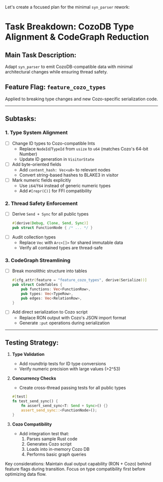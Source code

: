 Let's create a focused plan for the minimal `syn_parser` rework:

# Task Breakdown: CozoDB Type Alignment & CodeGraph Reduction

## Main Task Description:
Adapt `syn_parser` to emit CozoDB-compatible data with minimal architectural changes while ensuring thread safety.

## Feature Flag: `feature_cozo_types`
Applied to breaking type changes and new Cozo-specific serialization code.

---

## Subtasks:

### 1. Type System Alignment
- [ ] Change ID types to Cozo-compatible Ints
  - Replace `NodeId`/`TypeId` from `usize` to `u64` (matches Cozo's 64-bit Number)
  - Update ID generation in `VisitorState`
- [ ] Add byte-oriented fields
  - Add `content_hash: Vec<u8>` to relevant nodes
  - Convert string-based hashes to BLAKE3 in visitor
- [ ] Mark numeric fields explicitly
  - Use `i64`/`f64` instead of generic numeric types
  - Add `#[repr(C)]` for FFI compatibility

### 2. Thread Safety Enforcement
- [ ] Derive `Send + Sync` for all public types
  ```rust
  #[derive(Debug, Clone, Send, Sync)]
  pub struct FunctionNode { /* ... */ }
  ```
- [ ] Audit collection types
  - Replace `Vec` with `Arc<[]>` for shared immutable data
  - Verify all contained types are thread-safe

### 3. CodeGraph Streamlining
- [ ] Break monolithic structure into tables
  ```rust
  #[cfg_attr(feature = "feature_cozo_types", derive(Serialize))]
  pub struct CodeTables {
      pub functions: Vec<FunctionRow>,
      pub types: Vec<TypeRow>,
      pub edges: Vec<RelationRow>,
  }
  ```
- [ ] Add direct serialization to Cozo script
  - Replace RON output with Cozo's JSON import format
  - Generate `:put` operations during serialization

---

## Testing Strategy:
1. **Type Validation**
   - Add roundtrip tests for ID type conversions
   - Verify numeric precision with large values (>2^53)

2. **Concurrency Checks**
   - Create cross-thread passing tests for all public types
   ```rust
   #[test]
   fn test_send_sync() {
       fn assert_send_sync<T: Send + Sync>() {}
       assert_send_sync::<FunctionNode>();
   }
   ```

3. **Cozo Compatibility**
   - Add integration test that:
     1. Parses sample Rust code
     2. Generates Cozo script
     3. Loads into in-memory Cozo DB
     4. Performs basic graph queries

Key considerations: Maintain dual output capability (RON + Cozo) behind feature flags during transition. Focus on type compatibility first before optimizing data flow.
